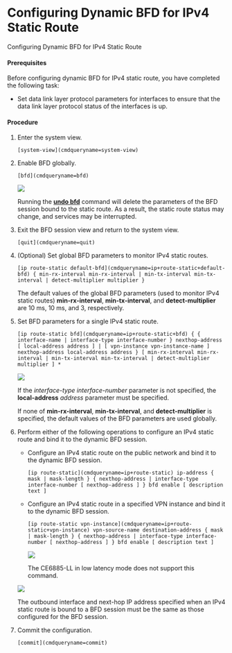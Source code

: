 Configuring Dynamic BFD for IPv4 Static Route
=============================================

Configuring Dynamic BFD for IPv4 Static Route

#### Prerequisites

Before configuring dynamic BFD for IPv4 static route, you have completed the following task:

* Set data link layer protocol parameters for interfaces to ensure that the data link layer protocol status of the interfaces is up.

#### Procedure

1. Enter the system view.
   
   
   ```
   [system-view](cmdqueryname=system-view)
   ```
2. Enable BFD globally.
   
   
   ```
   [bfd](cmdqueryname=bfd)
   ```
   ![](public_sys-resources/note_3.0-en-us.png) 
   
   Running the [**undo bfd**](cmdqueryname=undo+bfd) command will delete the parameters of the BFD session bound to the static route. As a result, the static route status may change, and services may be interrupted.
3. Exit the BFD session view and return to the system view.
   
   
   ```
   [quit](cmdqueryname=quit)
   ```
4. (Optional) Set global BFD parameters to monitor IPv4 static routes.
   
   
   ```
   [ip route-static default-bfd](cmdqueryname=ip+route-static+default-bfd) { min-rx-interval min-rx-interval | min-tx-interval min-tx-interval | detect-multiplier multiplier }
   ```
   
   
   
   The default values of the global BFD parameters (used to monitor IPv4 static routes) **min-rx-interval**, **min-tx-interval**, and **detect-multiplier** are 10 ms, 10 ms, and 3, respectively.
5. Set BFD parameters for a single IPv4 static route.
   
   
   ```
   [ip route-static bfd](cmdqueryname=ip+route-static+bfd) { { interface-name | interface-type interface-number } nexthop-address [ local-address address ] | [ vpn-instance vpn-instance-name ] nexthop-address local-address address } [ min-rx-interval min-rx-interval | min-tx-interval min-tx-interval | detect-multiplier multiplier ] *
   ```
   ![](public_sys-resources/note_3.0-en-us.png) 
   
   If the *interface-type* *interface-number* parameter is not specified, the **local-address** *address* parameter must be specified.
   
   If none of **min-rx-interval**, **min-tx-interval**, and **detect-multiplier** is specified, the default values of the BFD parameters are used globally.
6. Perform either of the following operations to configure an IPv4 static route and bind it to the dynamic BFD session.
   
   
   * Configure an IPv4 static route on the public network and bind it to the dynamic BFD session.
     ```
     [ip route-static](cmdqueryname=ip+route-static) ip-address { mask | mask-length } { nexthop-address | interface-type interface-number [ nexthop-address ] } bfd enable [ description text ]
     ```
   * Configure an IPv4 static route in a specified VPN instance and bind it to the dynamic BFD session.
     ```
     [ip route-static vpn-instance](cmdqueryname=ip+route-static+vpn-instance) vpn-source-name destination-address { mask | mask-length } { nexthop-address | interface-type interface-number [ nexthop-address ] } bfd enable [ description text ]
     ```
     ![](public_sys-resources/note_3.0-en-us.png) 
     
     The CE6885-LL in low latency mode does not support this command.
   
   ![](public_sys-resources/note_3.0-en-us.png) 
   
   The outbound interface and next-hop IP address specified when an IPv4 static route is bound to a BFD session must be the same as those configured for the BFD session.
7. Commit the configuration.
   
   
   ```
   [commit](cmdqueryname=commit)
   ```
